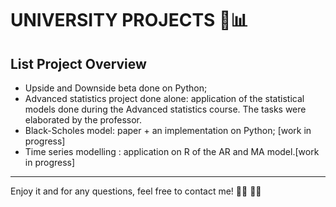 # UNIVERSITY PROJECTS 🚀📊
## **List Project Overview**

- Upside and Downside beta done on Python;
- Advanced statistics project done alone: application of the statistical models done during the Advanced statistics course. The tasks were elaborated by the professor.
- Black-Scholes model: paper + an implementation on Python; [work in progress]
- Time series modelling : application on R of the AR and MA model.[work in progress]

---

Enjoy it and for any questions, feel free to contact me! :face_with_spiral_eyes: :woman_student:



